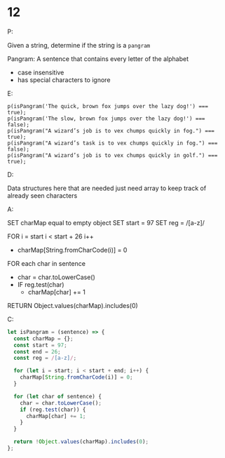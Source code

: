 # 12

P:

Given a string, determine if the string is a `pangram`

Pangram: A sentence that contains every letter of the alphabet

- case insensitive
- has special characters to ignore

E:

```
p(isPangram('The quick, brown fox jumps over the lazy dog!') === true);
p(isPangram('The slow, brown fox jumps over the lazy dog!') === false);
p(isPangram("A wizard’s job is to vex chumps quickly in fog.") === true);
p(isPangram("A wizard’s task is to vex chumps quickly in fog.") === false);
p(isPangram("A wizard’s job is to vex chumps quickly in golf.") === true);
```

D:

Data structures here that are needed just need array to keep track of already seen characters

A:

SET charMap equal to empty object
SET start = 97
SET reg = /[a-z]/

FOR i = start i < start + 26 i++

- charMap[String.fromCharCode(i)] = 0

FOR each char in sentence

- char = char.toLowerCase()
- IF reg.test(char)
  - charMap[char] += 1

RETURN Object.values(charMap).includes(0)

C:

```javascript
let isPangram = (sentence) => {
  const charMap = {};
  const start = 97;
  const end = 26;
  const reg = /[a-z]/;

  for (let i = start; i < start + end; i++) {
    charMap[String.fromCharCode(i)] = 0;
  }

  for (let char of sentence) {
    char = char.toLowerCase();
    if (reg.test(char)) {
      charMap[char] += 1;
    }
  }

  return !Object.values(charMap).includes(0);
};
```
